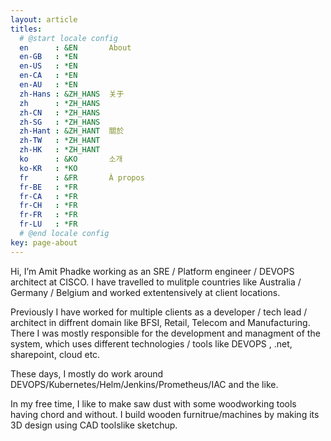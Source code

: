 ```yaml
---
layout: article
titles:
  # @start locale config
  en      : &EN       About
  en-GB   : *EN
  en-US   : *EN
  en-CA   : *EN
  en-AU   : *EN
  zh-Hans : &ZH_HANS  关于
  zh      : *ZH_HANS
  zh-CN   : *ZH_HANS
  zh-SG   : *ZH_HANS
  zh-Hant : &ZH_HANT  關於
  zh-TW   : *ZH_HANT
  zh-HK   : *ZH_HANT
  ko      : &KO       소개
  ko-KR   : *KO
  fr      : &FR       À propos
  fr-BE   : *FR
  fr-CA   : *FR
  fr-CH   : *FR
  fr-FR   : *FR
  fr-LU   : *FR
  # @end locale config
key: page-about
---
```

Hi, I’m Amit Phadke working as an SRE / Platform engineer / DEVOPS architect at CISCO.  I have travelled to mulitple countries like Australia / Germany / Belgium and worked extentensively at client locations. 

Previously I have worked for multiple clients as a developer / tech lead / architect in diffrent domain like BFSI, Retail, Telecom and Manufacturing. There I was mostly responsible for the development and managment of the system, which uses different technologies / tools like DEVOPS , .net, sharepoint, cloud etc. 

These days, I mostly do work around DEVOPS/Kubernetes/Helm/Jenkins/Prometheus/IAC and the like.

In my free time, I like to make saw dust with some woodworking tools having chord and without. I build wooden furnitrue/machines by making its 3D design using CAD toolslike sketchup.